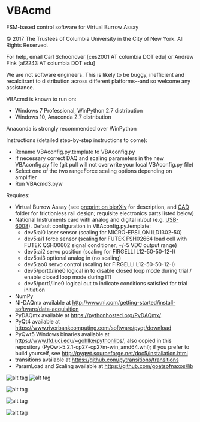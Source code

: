 # VBAcmd
FSM-based control software for Virtual Burrow Assay

© 2017 The Trustees of Columbia University in the City of New York. All Rights Reserved.

For help, email Carl Schoonover [ces2001 AT columbia DOT edu] or Andrew Fink [af2243 AT columbia DOT edu]

We are not software engineers. This is likely to be buggy, inefficient and recalcitrant to distribution across different platforms--and so welcome any assistance.

VBAcmd is known to run on:
- Windows 7 Professional, WinPython 2.7 distribution
- Windows 10, Anaconda 2.7 distribution

Anaconda is strongly recommended over WinPython

Instructions (detailed step-by-step instructions to come):
  - Rename VBAconfig.py.template to VBAconfig.py 
  - If necessary correct DAQ and scaling parameters in the new VBAconfig.py file (git pull will not overwrite your local VBAconfig.py file)
  - Select one of the two rangeForce scaling options depending on amplifier
  - Run VBAcmd3.pyw

Requires:
  - Virtual Burrow Assay (see [preprint on biorXiv](http://www.biorxiv.org/content/early/2017/07/14/161885) for description, and [CAD](https://github.com/goatsofnaxos/VBAcmd/tree/master/CAD) folder for frictionless rail design; requisite electronics parts listed below)
  - National Instruments card with analog and digital in/out (e.g.  [USB-6008](http://sine.ni.com/nips/cds/view/p/lang/en/nid/201986)). Default configuration in VBAconfig.py.template:
    - dev5:ai0 laser sensor   (scaling for MICRO-EPSILON ILD1302-50)
    - dev5:ai1 force sensor   (scaling for FUTEK FSH02664 load cell with FUTEK QSH00602 signal conditioner, +/-5 VDC output range)
    - dev5:ai2 servo position (scaling for FIRGELLI L12-50-50-12-I)
    - dev5:ai3 optional analog in (no scaling)
    - dev5:ao0 servo control  (scaling for FIRGELLI L12-50-50-12-I)
    - dev5/port0/line0 logical in to disable closed loop mode during trial / enable closed loop mode during ITI
    - dev5/port1/line0 logical out to indicate conditions satisfied for trial initiation
  - NumPy
  - NI-DAQmx available at http://www.ni.com/getting-started/install-software/data-acquisition
  - PyDAQmx available at https://pythonhosted.org/PyDAQmx/
  - PyQt4 available at https://www.riverbankcomputing.com/software/pyqt/download
  - PyQwt5 Windows binaries available at https://www.lfd.uci.edu/~gohlke/pythonlibs/, also copied in this repository (PyQwt-5.2.1-cp27-cp27m-win_amd64.whl); if you prefer to build yourself, see http://pyqwt.sourceforge.net/doc5/installation.html
  - transitions available at https://github.com/pytransitions/transitions
  - ParamLoad and Scaling available at https://github.com/goatsofnaxos/lib  

![alt tag](https://raw.githubusercontent.com/goatsofnaxos/VBAcmd/master/screengrab3.png)
![alt tag](https://raw.githubusercontent.com/goatsofnaxos/VBAcmd/master/FSM.png)

![alt tag](https://raw.githubusercontent.com/goatsofnaxos/VBAcmd/master/puffExample.gif)

![alt tag](https://raw.githubusercontent.com/goatsofnaxos/VBAcmd/master/loomExample2.gif)

![alt tag](https://raw.githubusercontent.com/goatsofnaxos/VBAcmd/master/gimmetubemovie.gif)

